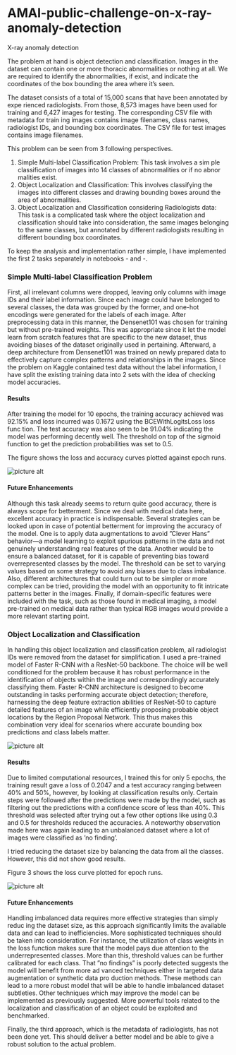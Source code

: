 # AMAI-public-challenge-on-x-ray-anomaly-detection
X-ray anomaly detection

The problem at hand is object detection and classification. Images in the dataset
 can contain one or more thoracic abnormalities or nothing at all. We are required
 to identify the abnormalities, if exist, and indicate the coordinates of the box
 bounding the area where it’s seen.

The dataset consists of a total of 15,000 scans that have been annotated by expe
rienced radiologists. From those, 8,573 images have been used for training and
 6,427 images for testing. The corresponding CSV file with metadata for train
ing images contains image filenames, class names, radiologist IDs, and bounding
 box coordinates. The CSV file for test images contains image filenames.

  This problem can be seen from 3 following perspectives.
 1. Simple Multi-label Classification Problem: This task involves a sim
ple classification of images into 14 classes of abnormalities or if no abnor
malities exist.
 2.  Object Localization and Classification: This involves classifying the
 images into different classes and drawing bounding boxes around the area
 of abnormalities.
 3.  Object Localization and Classification considering Radiologists
 data: This task is a complicated task where the object localization and
 classification should take into consideration, the same images belonging
 to the same classes, but annotated by different radiologists resulting in
 different bounding box coordinates.
 
 To keep the analysis and implementation rather simple, I have implemented
 the first 2 tasks separately in notebooks - and -.

### Simple Multi-label Classification Problem

  First, all irrelevant columns were dropped, leaving only columns with image IDs
 and their label information. Since each image could have belonged to several
 classes, the data was grouped by the former, and one-hot encodings were generated for the labels of each image. After preprocessing data in this manner, the Densenet101 was chosen for training but without pre-trained weights. This
 was appropriate since it let the model learn from scratch features that are specific to the new dataset, thus avoiding biases of the dataset originally used in
 pertaining. Afterward, a deep architecture from Densenet101 was trained on
 newly prepared data to effectively capture complex patterns and relationships
 in the images. Since the problem on Kaggle contained test data without the
 label information, I have split the existing training data into 2 sets with the
 idea of checking model accuracies.

#### Results 
After training the model for 10 epochs, the training accuracy achieved was
 92.15% and loss incurred was 0.1672 using the BCEWithLogitsLoss loss func
tion. The test accuracy was also seen to be 91.04% indicating the model was
 performing decently well. The threshold on top of the sigmoid function to get
 the prediction probabilities was set to 0.5.
 
 The figure shows the loss and accuracy curves plotted against epoch runs.

 
 ![picture alt](http://via.placeholder.com/200x150 "Title is optional")

 #### Future Enhancements 

 Although this task already seems to return quite good accuracy, there is always
 scope for betterment. Since we deal with medical data here, excellent accuracy
 in practice is indispensable.
 Several strategies can be looked upon in case of potential betterment for
 improving the accuracy of the model. One is to apply data augmentations to
 avoid ”Clever Hans” behavior—a model learning to exploit spurious patterns
 in the data and not genuinely understanding real features of the data. Another
 would be to ensure a balanced dataset, for it is capable of preventing bias toward
 overrepresented classes by the model. The threshold can be set to varying
 values based on some strategy to avoid any biases due to class imbalance. Also,
 different architectures that could turn out to be simpler or more complex can be
 tried, providing the model with an opportunity to fit intricate patterns better
 in the images. Finally, if domain-specific features were included with the task,
 such as those found in medical imaging, a model pre-trained on medical data
 rather than typical RGB images would provide a more relevant starting point.

 ### Object Localization and Classification

 In handling this object localization and classification problem, all radiologist IDs
 were removed from the dataset for simplification. 
 I used a pre-trained model of Faster R-CNN with a ResNet-50 backbone.
 The choice will be well conditioned for the problem because it has robust performance in the identification of objects within the image and correspondingly
 accurately classifying them. Faster R-CNN architecture is designed to become
 outstanding in tasks performing accurate object detection; therefore, harnessing
 the deep feature extraction abilities of ResNet-50 to capture detailed features
 of an image while efficiently proposing probable object locations by the Region
 Proposal Network. This thus makes this combination very ideal for scenarios
 where accurate bounding box predictions and class labels matter.

  ![picture alt](http://via.placeholder.com/200x150 "Title is optional")

  #### Results 

  Due to limited computational resources, I trained this for only 5 epochs, the
 training result gave a loss of 0.2047 and a test accuracy ranging between 40%
 and 50%, however, by looking at classification results only. Certain steps were
 followed after the predictions were made by the model, such as filtering out
 the predictions with a confidence score of less than 40%. This threshold was
 selected after trying out a few other options like using 0.3 and 0.5 for thresholds
 reduced the accuracies. A noteworthy observation made here was again leading
 to an unbalanced dataset where a lot of images were classified as ’no finding’.
 
 I tried reducing the dataset size by balancing the data from all the classes.
 However, this did not show good results.
 
 Figure 3 shows the loss curve plotted for epoch runs.

 ![picture alt](http://via.placeholder.com/200x150 "Title is optional")

 #### Future Enhancements 

 Handling imbalanced data requires more effective strategies than simply reduc
ing the dataset size, as this approach significantly limits the available data and
 can lead to inefficiencies. More sophisticated techniques should be taken into
 consideration. For instance, the utilization of class weights in the loss function
 makes sure that the model pays due attention to the underrepresented classes.
 More than this, threshold values can be further calibrated for each class. That
 ”no findings” is poorly detected suggests the model will benefit from more ad
vanced techniques either in targeted data augmentation or synthetic data pro
duction methods. These methods can lead to a more robust model that will
 be able to handle imbalanced dataset subtleties. Other techniques which may
 improve the model can be implemented as previously suggested. More powerful
 tools related to the localization and classification of an object could be exploited
 and benchmarked.
 
 Finally, the third approach, which is the metadata of radiologists, has not
 been done yet. This should deliver a better model and be able to give a robust
 solution to the actual problem.
 
